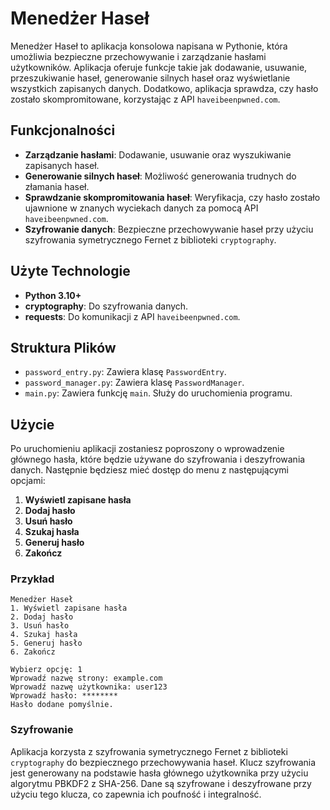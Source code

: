 # Menedżer Haseł

Menedżer Haseł to aplikacja konsolowa napisana w Pythonie, która umożliwia bezpieczne przechowywanie i zarządzanie hasłami użytkowników. Aplikacja oferuje funkcje takie jak dodawanie, usuwanie, przeszukiwanie haseł, generowanie silnych haseł oraz wyświetlanie wszystkich zapisanych danych. Dodatkowo, aplikacja sprawdza, czy hasło zostało skompromitowane, korzystając z API `haveibeenpwned.com`.

## Funkcjonalności

- **Zarządzanie hasłami**: Dodawanie, usuwanie oraz wyszukiwanie zapisanych haseł.
- **Generowanie silnych haseł**: Możliwość generowania trudnych do złamania haseł.
- **Sprawdzanie skompromitowania haseł**: Weryfikacja, czy hasło zostało ujawnione w znanych wyciekach danych za pomocą API `haveibeenpwned.com`.
- **Szyfrowanie danych**: Bezpieczne przechowywanie haseł przy użyciu szyfrowania symetrycznego Fernet z biblioteki `cryptography`.

## Użyte Technologie

- **Python 3.10+**
- **cryptography**: Do szyfrowania danych.
- **requests**: Do komunikacji z API `haveibeenpwned.com`.

## Struktura Plików

- `password_entry.py`: Zawiera klasę `PasswordEntry`.
- `password_manager.py`: Zawiera klasę `PasswordManager`.
- `main.py`: Zawiera funkcję `main`. Służy do uruchomienia programu.

## Użycie

Po uruchomieniu aplikacji zostaniesz poproszony o wprowadzenie głównego hasła, które będzie używane do szyfrowania i deszyfrowania danych. Następnie będziesz mieć dostęp do menu z następującymi opcjami:

1. **Wyświetl zapisane hasła**
2. **Dodaj hasło**
3. **Usuń hasło**
4. **Szukaj hasła**
5. **Generuj hasło**
6. **Zakończ**

### Przykład

```text
Menedżer Haseł
1. Wyświetl zapisane hasła
2. Dodaj hasło
3. Usuń hasło
4. Szukaj hasła
5. Generuj hasło
6. Zakończ

Wybierz opcję: 1
Wprowadź nazwę strony: example.com
Wprowadź nazwę użytkownika: user123
Wprowadź hasło: ********
Hasło dodane pomyślnie.
```

### Szyfrowanie
Aplikacja korzysta z szyfrowania symetrycznego Fernet z biblioteki `cryptography` do bezpiecznego przechowywania haseł. Klucz szyfrowania jest generowany na podstawie hasła głównego użytkownika przy użyciu algorytmu PBKDF2 z SHA-256. Dane są szyfrowane i deszyfrowane przy użyciu tego klucza, co zapewnia ich poufność i integralność.

